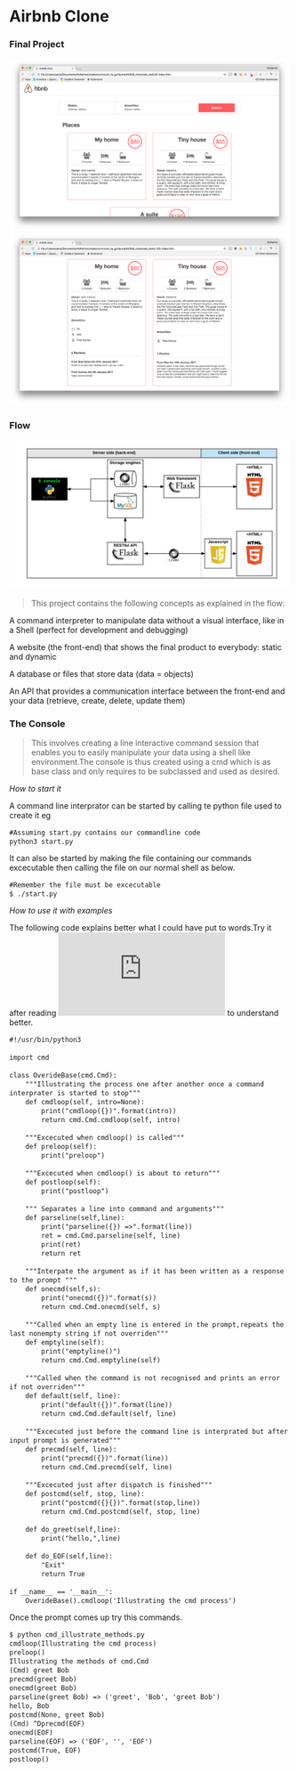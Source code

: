 # Airbnb Clone

### Final Project
![final](https://github.com/devmarrie/AirBnB_clone/blob/master/images/full1.png?raw=true)
![final2](https://github.com/devmarrie/AirBnB_clone/blob/master/images/full2.png?raw=true)

### Flow
![full flow](https://github.com/devmarrie/AirBnB_clone/blob/master/images/flow.png?raw=true)

>This project contains the following concepts as explained in the flow:
 <p> A command interpreter to manipulate data without a visual interface, like in a Shell (perfect for development and debugging)</p>
<p> A website (the front-end) that shows the final product to everybody: static and dynamic</p>
<p>A database or files that store data (data = objects)</p>
<p>An API that provides a communication interface between the front-end and your data (retrieve, create, delete, update them)</p>

### The Console

>This involves creating a line interactive command session that enables you to easily manipulate your data using a shell like environment.The console is thus created using a cmd which is as base class and only requires to be subclassed and used as desired.

*How to start it*

A command line interprator can be started by calling te python file used to create it eg

```
#Assuming start.py contains our commandline code
python3 start.py
```

It can also be started by making the file containing our commands excecutable then calling the file on our normal shell as below.

```
#Remember the file must be excecutable
$ ./start.py
```

*How to use it with examples*

The following code explains better what I could have put to words.Try it after reading ![all about cmd](https://docs.python.org/3.8/library/cmd.html) to understand better.

```
#!/usr/bin/python3

import cmd 

class OverideBase(cmd.Cmd):
    """Illustrating the process one after another once a command interprater is started to stop"""
    def cmdloop(self, intro=None):
        print("cmdloop({})".format(intro))
        return cmd.Cmd.cmdloop(self, intro)
    
    """Excecuted when cmdloop() is called"""
    def preloop(self):
        print("preloop")
    
    """Excecuted when cmdloop() is about to return"""
    def postloop(self):
        print("postloop")

    """ Separates a line into command and arguments"""
    def parseline(self,line):
        print("parseline({}) =>".format(line))
        ret = cmd.Cmd.parseline(self, line)
        print(ret)
        return ret

    """Interpate the argument as if it has been written as a response to the prompt """
    def onecmd(self,s):
        print("onecmd({})".format(s))
        return cmd.Cmd.onecmd(self, s)
    
    """Called when an empty line is entered in the prompt,repeats the last nonempty string if not overriden"""
    def emptyline(self):
        print("emptyline()")
        return cmd.Cmd.emptyline(self)

    """Called when the command is not recognised and prints an error if not overriden"""
    def default(self, line):
        print("default({})".format(line))
        return cmd.Cmd.default(self, line)
    
    """Excecuted just before the command line is interprated but after input prompt is generated"""
    def precmd(self, line):
        print("precmd({})".format(line))
        return cmd.Cmd.precmd(self, line)
    
    """Excecuted just after dispatch is finished"""
    def postcmd(self, stop, line):
        print("postcmd({}{})".format(stop,line))
        return cmd.Cmd.postcmd(self, stop, line)
    
    def do_greet(self,line):
        print("hello,",line)

    def do_EOF(self,line):
        "Exit"
        return True
    
if __name__ == '__main__':
    OverideBase().cmdloop('Illustrating the cmd process')
```

Once the prompt comes up try this commands.

```
$ python cmd_illustrate_methods.py
cmdloop(Illustrating the cmd process)
preloop()
Illustrating the methods of cmd.Cmd
(Cmd) greet Bob
precmd(greet Bob)
onecmd(greet Bob)
parseline(greet Bob) => ('greet', 'Bob', 'greet Bob')
hello, Bob
postcmd(None, greet Bob)
(Cmd) ^Dprecmd(EOF)
onecmd(EOF)
parseline(EOF) => ('EOF', '', 'EOF')
postcmd(True, EOF)
postloop()
```





